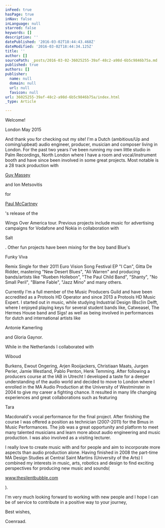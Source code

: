 ```yaml
---
inFeed: true
hasPage: true
inNav: false
inLanguage: null
starred: false
keywords: []
description: ''
datePublished: '2016-03-02T18:44:43.468Z'
dateModified: '2016-03-02T18:44:34.125Z'
title: ''
author: []
sourcePath: _posts/2016-03-02-36025255-39af-48c2-a98d-6b5c9846b75a.md
published: true
authors: []
publisher:
  name: null
  domain: null
  url: null
  favicon: null
url: 36025255-39af-48c2-a98d-6b5c9846b75a/index.html
_type: Article

---
```

Welcome!

London May 2015

And thank you for checking out my site! I'm a Dutch (ambitious/Up and coming/upbeat) audio engineer, producer, musician and composer living in London. For the past two years I've been running my own little studio in Palm Recordings, North London where I have a room and vocal/instrument booth and have since been involved in some great projects. Most notable is a 28 track production with 

[Guy Massey][0]

and Ion Metsovitis 

for 

[Paul McCartney][1]

's release of the 

Wings Over America tour. Previous projects include music for advertising campaigns for Vodafone and Nokia in collaboration with 

Salt

. Other fun projects have been mixing for the boy band Blue's 

Funky Viva

Remix Single for their 2011 Euro Vision Song Festival EP "I Can", Gitta De Ridder, mastering "New Desert Blues", "Ali Warren" and producing bands/artists like "Rueben Hollebon", "The Paul Child Band", "Shanty", "No Small Peril", "Blame Fable", "Jazz Mino" and many others. 

Currently I'm a full member of the Music Producers Guild and have been accredited as a Protools HD Operator and since 2013 a Protools HD Music Expert. I started out in music, while studying Industrial Design (Bsc)in Delft, where I enjoyed playing keys for several student bands like, Catweasel, The Hermes House band and Sigs! as well as being involved in performances for dutch and international artists like 

Antonie Kamerling

and Gloria Gaynor.

While in the Netherlands I collaborated with 

Wiboud 

Burkens, Ewout Ongering, Arjen Rooijackers, Christiaan Maats, Jurgen Perier, Jamie Westland, Pablo Penton, Henk Temming. After following a producers course at the IAB in Utrecht I developed a taste for a deeper understanding of the audio world and decided to move to London where I enrolled in the MA Audio Production at the University of Westminster in 2004 to give my career a fighting chance. It resulted in many life changing experiences and great collaborations such as featuring 

Tara

Macdonald's vocal performance for the final project. After finishing the course I was offered a position as technician (2007-2011) for the Bmus in Music Performances. The job was a great opportunity and platform to meet many talented musicians and learn more about audio engineering and music production. I was also involved as a visiting lecturer.

I really love to create music with and for people and aim to incorporate more aspects than audio production alone. Having finished in 2008 the part-time MA Design Studies at Central Saint Martins (University of the Arts) I combined my interests in music, arts, robotics and design to find exciting perspectives for producing new music and sounds(

www.thesilentbubble.com

).

I'm very much looking forward to working with new people and I hope I can be of service to contribute in a positive way to your journey,

Best wishes, 

[][2][][3][][4][][5][][6][][7]

Coenraad.

[0]: http://www.guymmassey.co.uk/
[1]: http://www.paulmccartney.com/films/17280-rockshow
[2]: http://salt.tv/
[3]: http://www.fvpglobal.com/
[4]: http://www.antoniekamerling.nl/
[5]: http://www.wiboud.com/
[6]: http://www.taramcdonald.tv/public/
[7]: http://www.thesilentbubble.com/